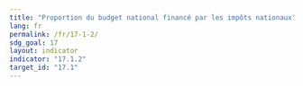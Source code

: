 ```yaml
---
title: "Proportion du budget national financé par les impôts nationaux"
lang: fr
permalink: /fr/17-1-2/
sdg_goal: 17
layout: indicator
indicator: "17.1.2"
target_id: "17.1"
---
```


